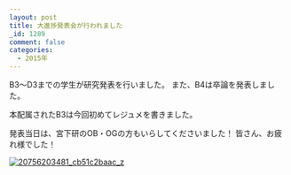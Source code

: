 ```yaml
---
layout: post
title: 大進捗発表会が行われました
_id: 1289
comment: false
categories:
  - 2015年
---
```


B3～D3までの学生が研究発表を行いました。
また、B4は卒論を発表しました。

本配属されたB3は今回初めてレジュメを書きました。

発表当日は、宮下研のOB・OGの方もいらしてくださいました！
皆さん、お疲れ様でした！

[![20756203481_cb51c2baac_z](/wp-content/uploads/2015/09/20756203481_cb51c2baac_z.jpg)](/wp-content/uploads/2015/09/20756203481_cb51c2baac_z.jpg)
